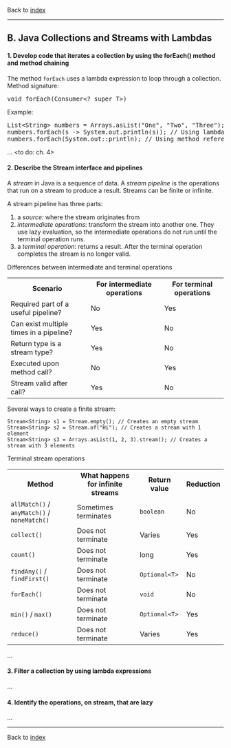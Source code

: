 Back to [index](README.md)

---
## B. Java Collections and Streams with Lambdas
#### 1.	Develop code that iterates a collection by using the forEach() method and method chaining
The method `forEach` uses a lambda expression to loop through a collection.
Method signature:
<pre>
void forEach(Consumer&lt;? super T&gt;)
</pre>
Example:
<pre>
List&lt;String&gt; numbers = Arrays.asList("One", "Two", "Three");
numbers.forEach(s -> System.out.println(s)); // Using lambda expression
numbers.forEach(System.out::println); // Using method reference
</pre>
... <to do: ch. 4>
#### 2.	Describe the Stream interface and pipelines
A _stream_ in Java is a sequence of data. A _stream pipeline_ is the operations that run on a stream to produce a result.
Streams can be finite or infinite.

A stream pipeline has three parts:
1. a _source_: where the stream originates from
2. _intermediate operations_: transform the stream into another one.
They use lazy evaluation, so the intermediate operations do not run until the terminal operation runs. 
3. a _terminal operation_: returns a result. After the terminal operation completes the stream is no longer valid.

Differences between intermediate and terminal operations
<table>
    <tr>
        <th>Scenario</th>
        <th>For intermediate operations</th>
        <th>For terminal operations</th>
    </tr>
    <tr>
        <td>Required part of a useful pipeline?</td>
        <td>No</td>
        <td>Yes</td>
    </tr>
    <tr>
        <td>Can exist multiple times in a pipeline?</td>
        <td>Yes</td>
        <td>No</td>
    </tr>
    <tr>
        <td>Return type is a stream type?</td>
        <td>Yes</td>
        <td>No</td>
    </tr>
    <tr>
        <td>Executed upon method call?</td>
        <td>No</td>
        <td>Yes</td>
    </tr>
    <tr>
        <td>Stream valid after call?</td>
        <td>Yes</td>
        <td>No</td>
    </tr>
</table>

Several ways to create a finite stream:
```
Stream<String> s1 = Stream.empty(); // Creates an empty stream
Stream<String> s2 = Stream.of("Hi"); // Creates a stream with 1 element
Stream<String> s3 = Arrays.asList(1, 2, 3).stream(); // Creates a stream with 3 elements
```
Terminal stream operations
<table>
    <tr>
        <th>Method</th>
        <th>What happens for infinite streams</th>
        <th>Return value</th>
        <th>Reduction</th>
    </tr>
    <tr>
        <td><code>allMatch()</code> / <code>anyMatch()</code> / <code>noneMatch()</code></td>
        <td>Sometimes terminates</td>
        <td><code>boolean</code></td>
        <td>No</td>
    </tr>
    <tr>
        <td><code>collect()</code></td>
        <td>Does not terminate</td>
        <td>Varies</td>
        <td>Yes</td>
    </tr>
    <tr>
        <td><code>count()</code></td>
        <td>Does not terminate</td>
        <td>long</td>
        <td>Yes</td>
    </tr>
    <tr>
        <td><code>findAny()</code> / <code>findFirst()</code></td>
        <td>Does not terminate</td>
        <td><code>Optional&lt;T&gt;</code></td>
        <td>No</td>
    </tr>
    <tr>
        <td><code>forEach()</code></td>
        <td>Does not terminate</td>
        <td><code>void</code></td>
        <td>No</td>
    </tr>
    <tr>
        <td><code>min()</code> / <code>max()</code></td>
        <td>Does not terminate</td>
        <td><code>Optional&lt;T&gt;</code></td>
        <td>Yes</td>
    </tr>
    <tr>
        <td><code>reduce()</code></td>
        <td>Does not terminate</td>
        <td>Varies</td>
        <td>Yes</td>
    </tr>
</table>
...

#### 3.	Filter a collection by using lambda expressions
...
#### 4.	Identify the operations, on stream, that are lazy
...

---
Back to [index](README.md)
